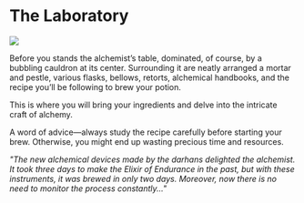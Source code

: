 # The Laboratory

![](lab.2x.png)

Before you stands the alchemist’s table, dominated, of course, by a bubbling cauldron at its center. Surrounding it are neatly arranged a mortar and pestle, various flasks, bellows, retorts, alchemical handbooks, and the recipe you’ll be following to brew your potion.

This is where you will bring your ingredients and delve into the intricate craft of alchemy.

A word of advice—always study the recipe carefully before starting your brew. Otherwise, you might end up wasting precious time and resources.

*"The new alchemical devices made by the darhans delighted the alchemist. It took three days to make the Elixir of Endurance in the past, but with these instruments, it was brewed in only two days. Moreover, now there is no need to monitor the process constantly..."*